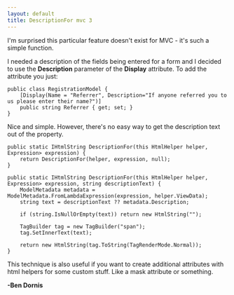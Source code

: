 ```yaml
---
layout: default
title: DescriptionFor mvc 3
---
```


<p>I'm surprised this particular feature doesn't exist for MVC - it's such a simple function.</p>

<p>I needed a description of the fields being entered for a form and I decided to use the <strong>Description</strong> parameter of the <strong>Display</strong> attribute. To add the attribute you just:</p>

<pre><code>public class RegistrationModel {
    [Display(Name = "Referrer", Description="If anyone referred you to us please enter their name?")]
    public string Referrer { get; set; }
}
</code></pre>

<p>Nice and simple. However, there's no easy way to get the description text out of the property. </p>

<pre><code>public static IHtmlString DescriptionFor<TModel, TValue>(this HtmlHelper<TModel> helper, Expression<Func<TModel, TValue>> expression) {
    return DescriptionFor<TModel, TValue>(helper, expression, null);
}

public static IHtmlString DescriptionFor<TModel, TValue>(this HtmlHelper<TModel> helper, Expression<Func<TModel, TValue>> expression, string descriptionText) {
    ModelMetadata metadata = ModelMetadata.FromLambdaExpression(expression, helper.ViewData);
    string text = descriptionText ?? metadata.Description;

    if (string.IsNullOrEmpty(text)) return new HtmlString("");

    TagBuilder tag = new TagBuilder("span");
    tag.SetInnerText(text);

    return new HtmlString(tag.ToString(TagRenderMode.Normal));
}
</code></pre>

This technique is also useful if you want to create additional attributes with html helpers for some custom stuff. Like a mask attribute or something.

<strong>-Ben Dornis</strong>